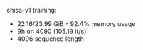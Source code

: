 shisa-v1 training:
* 22.16/23.99 GiB - 92.4% memory usage
* 9h on 4090 (105.19 it/s)
* 4096 sequence length
